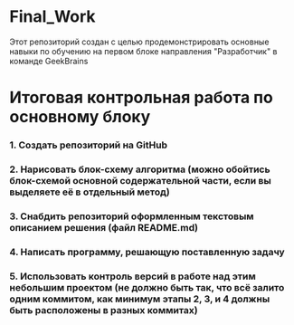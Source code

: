 # Final_Work
Этот репозиторий создан с целью продемонстрировать основные навыки по обучению на первом блоке направления "Разработчик" в команде GeekBrains


# Итоговая контрольная работа по основному блоку
### 1. Создать репозиторий на GitHub
### 2. Нарисовать блок-схему алгоритма (можно обойтись блок-схемой основной содержательной части, если вы выделяете её в отдельный метод)
### 3. Снабдить репозиторий оформленным текстовым описанием решения (файл README.md)
### 4. Написать программу, решающую поставленную задачу
### 5. Использовать контроль версий в работе над этим небольшим проектом (не должно быть так, что всё залито одним коммитом, как минимум этапы 2, 3, и 4 должны быть расположены в разных коммитах)

